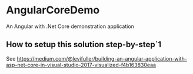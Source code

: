 # AngularCoreDemo
An Angular with .Net Core demonstration application

## How to setup this solution step-by-step`1
See https://medium.com/@levifuller/building-an-angular-application-with-asp-net-core-in-visual-studio-2017-visualized-f4b163830eaa
